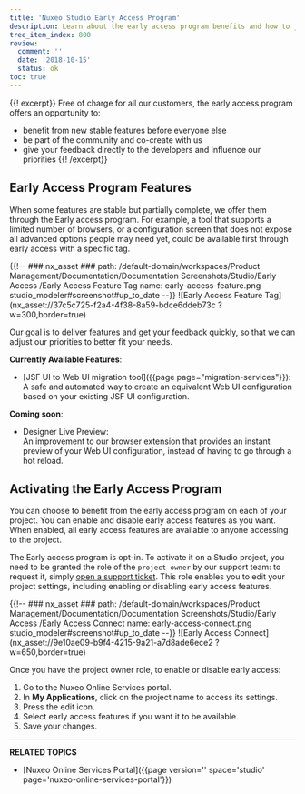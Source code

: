 ```yaml
---
title: 'Nuxeo Studio Early Access Program'
description: Learn about the early access program benefits and how to join it.
tree_item_index: 800
review:
  comment: ''
  date: '2018-10-15'
  status: ok
toc: true
---
```

{{! excerpt}}
Free of charge for all our customers, the early access program offers an opportunity to:

- benefit from new stable features before everyone else
- be part of the community and co-create with us
- give your feedback directly to the developers and influence our priorities
{{! /excerpt}}

## Early Access Program Features

When some features are stable but partially complete, we offer them through the Early access program. For example, a tool that supports a limited number of browsers, or a configuration screen that does not expose all advanced options people may need yet, could be available first through early access with a specific tag.

{{!--     ### nx_asset ###
    path: /default-domain/workspaces/Product Management/Documentation/Documentation Screenshots/Studio/Early Access /Early Access Feature Tag
    name: early-access-feature.png
    studio_modeler#screenshot#up_to_date
--}}
![Early Access Feature Tag](nx_asset://37c5c725-f2a4-4f38-8a59-bdce6ddeb73c ?w=300,border=true)

Our goal is to deliver features and get your feedback quickly, so that we can adjust our priorities to better fit your needs.

**Currently Available Features**:

- [JSF UI to Web UI migration tool]({{page page="migration-services"}}):<br>
A safe and automated way to create an equivalent Web UI configuration based on your existing JSF UI configuration.

**Coming soon**:

- Designer Live Preview:<br>
An improvement to our browser extension that provides an instant preview of your Web UI configuration, instead of having to go through a hot reload.

## Activating the Early Access Program

You can choose to benefit from the early access program on each of your project. You can enable and disable early access features as you want. When enabled, all early access features are available to anyone accessing to the project.

The Early access program is opt-in. To activate it on a Studio project, you need to be granted the role of the `project owner` by our support team: to request it, simply [open a support ticket](https://jira.nuxeo.com). This role enables you to edit your project settings, including enabling or disabling early access features.

{{!--     ### nx_asset ###
    path: /default-domain/workspaces/Product Management/Documentation/Documentation Screenshots/Studio/Early Access /Early Access Connect
    name: early-access-connect.png
    studio_modeler#screenshot#up_to_date
--}}
![Early Access Connect](nx_asset://9e10ae09-b9f4-4215-9a21-a7d8ade6ece2 ?w=650,border=true)

Once you have the project owner role, to enable or disable early access:

1. Go to the Nuxeo Online Services portal.
1. In **My Applications**, click on the project name to access its settings.
1. Press the edit icon.
1. Select early access features if you want it to be available.
1. Save your changes.

* * *

**RELATED TOPICS**

- [Nuxeo Online Services Portal]({{page version='' space='studio' page='nuxeo-online-services-portal'}})
